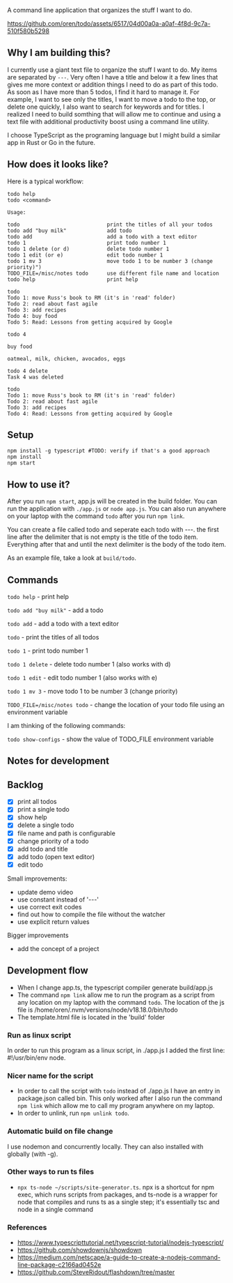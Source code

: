 
A command line application that organizes the stuff I want to do.

https://github.com/oren/todo/assets/6517/04d00a0a-a0af-4f8d-9c7a-510f580b5298

## Why I am building this?
I currently use a giant text file to organize the stuff I want to do. My items are separated by `---`. Very often I have a title and below it a few lines that gives me more context or addition things I need to do as part of this todo.
As soon as I have more than 5 todos, I find it hard to manage it. For example, I want to see only the titles, I want to move a todo to the top, or delete one quickly, I also want to search for keywords and for titles.
I realized I need to build somthing that will allow me to continue and using a text file with additional productivity boost using a command line utility.

I choose TypeScript as the programing language but I might build a similar app in Rust or Go in the future.

## How does it looks like?

Here is a typical workflow:
```
todo help
todo <command>

Usage:

todo                            print the titles of all your todos
todo add "buy milk"             add todo
todo add                        add a todo with a text editor
todo 1                          print todo number 1
todo 1 delete (or d)            delete todo number 1
todo 1 edit (or e)              edit todo number 1
todo 1 mv 3                     move todo 1 to be number 3 (change priority)")
TODO_FILE=/misc/notes todo      use different file name and location
todo help                       print help
```

```
todo
Todo 1: move Russ's book to RM (it's in 'read' folder)
Todo 2: read about fast agile
Todo 3: add recipes
Todo 4: buy food
Todo 5: Read: Lessons from getting acquired by Google
```

```
todo 4

buy food

oatmeal, milk, chicken, avocados, eggs
```

```
todo 4 delete
Task 4 was deleted
```

```
todo
Todo 1: move Russ's book to RM (it's in 'read' folder)
Todo 2: read about fast agile
Todo 3: add recipes
Todo 4: Read: Lessons from getting acquired by Google
```

## Setup
```
npm install -g typescript #TODO: verify if that's a good approach
npm install
npm start
```

## How to use it?
After you run `npm start`, app.js will be created in the build folder.
You can run the application with `./app.js` or `node app.js`.
You can also run anywhere on your laptop with the command `todo` after you run `npm link`.

You can create a file called todo and seperate each todo with ---.
the first line after the delimiter that is not empty is the title of the todo item.
Everything after that and until the next delimiter is the body of the todo item.

As an example file, take a look at `build/todo`.

## Commands
`todo help` - print help

`todo add "buy milk"` - add a todo

`todo add` - add a todo with a text editor

`todo` - print the titles of all todos

`todo 1` - print todo number 1

`todo 1 delete` - delete todo number 1 (also works with d)

`todo 1 edit` - edit todo number 1 (also works with e)

`todo 1 mv 3` - move todo 1 to be number 3 (change priority)

`TODO_FILE=/misc/notes todo` - change the location of your todo file using an environment variable

I am thinking of the following commands:

`todo show-configs` - show the value of TODO_FILE environment variable

## Notes for development

## Backlog

* [x] print all todos
* [x] print a single todo
* [x] show help
* [x] delete a single todo
* [x] file name and path is configurable
* [x] change priority of a todo
* [x] add todo and title
* [x] add todo (open text editor)
* [x] edit todo

Small improvements:
* update demo video
* use constant instead of '---'
* use correct exit codes
* find out how to compile the file without the watcher
* use explicit return values

Bigger improvements
* add the concept of a project

## Development flow
* When I change app.ts, the typescript compiler generate build/app.js
* The command `npm link` allow me to run the program as a script from any location on my laptop with the command `todo`. The location of the js file is /home/oren/.nvm/versions/node/v18.18.0/bin/todo
* The template.html file is located in the 'build' folder

### Run as linux script
In order to run this program as a linux script, in ./app.js I added the first line: #!/usr/bin/env node.

### Nicer name for the script
* In order to call the script with `todo` instead of ./app.js I have an entry in package.json called bin.
This only worked after I also run the command `npm link` which allow me to call my program anywhere on my laptop.
* In order to unlink, run `npm unlink todo`.

### Automatic build on file change
I use nodemon and concurrently locally. They can also installed with globally (with -g).

### Other ways to run ts files
* `npx ts-node ~/scripts/site-generator.ts`. npx is a shortcut for npm exec, which runs scripts from packages, and ts-node is a wrapper for node that compiles and runs ts as a single step; it's essentially tsc and node in a single command

### References

* https://www.typescripttutorial.net/typescript-tutorial/nodejs-typescript/
* https://github.com/showdownjs/showdown
* https://medium.com/netscape/a-guide-to-create-a-nodejs-command-line-package-c2166ad0452e
* https://github.com/SteveRidout/flashdown/tree/master
